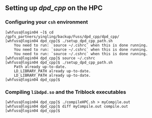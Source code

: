 ## Setting up _dpd_cpp_ on the HPC  
  
### Configuring your `csh` environment

	[whfuss@login04 ~]$ cd /gpfs_partners/yingling/backup/Fuss/dpd_cpp/dpd_cpp/
	[whfuss@login04 dpd_cpp]$ ./setup_dpd_cpp_path.sh 
		You need to run: `source ~/.cshrc` when this is done running.
		You need to run: `source ~/.cshrc` when this is done running.
		You need to run: `source ~/.cshrc` when this is done running.
	[whfuss@login04 dpd_cpp]$ source ~/.cshrc
	[whfuss@login04 dpd_cpp]$ ./setup_dpd_cpp_path.sh 
		Path already up-to-date.
		LD_LIBRARY_PATH already up-to-date.
		LD_LIBRARY_PATH already up-to-date.
	[whfuss@login04 dpd_cpp]$

### Compiling `libdpd.so` and the Triblock executables

	[whfuss@login04 dpd_cpp]$ ./compileHPC.sh > myCompile.out
	[whfuss@login04 dpd_cpp]$ diff myCompile.out compile.out 
	[whfuss@login04 dpd_cpp]$

			